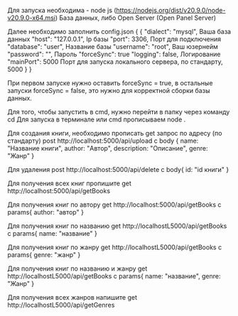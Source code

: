 Для запуска необходима - node js (https://nodejs.org/dist/v20.9.0/node-v20.9.0-x64.msi)
База данных, либо Open Server (Open Panel Server)

Далее необходимо заполнить config.json
{
    {
        "dialect": "mysql", Ваша база данных
        "host": "127.0.0.1", Ip базы
        "port": 3306, Порт для подключения
        "database": "user", Название базы
        "username": "root", Ваш юзернейм
        "password": "", Пароль
        "forceSync": true
        "logging": false, Логирование
        "mainPort": 5000 Порт для запуска локального сервера, по стандарту, 5000
        }
}

При первом запуске нужно оставить forceSync = true, в остальные запуски forceSync = false, это нужно для корректной сборки базы данных.

Для того, чтобы запустить в cmd, нужно перейти в папку через команду cd
Для запуска в терминале или cmd прописываем node . 

Для создания книги, необходимо прописать get запрос по адресу (по стандарту) post http://localhost:5000/api/upload с body {
    name: "Название книги",
    author: "Автор",
    description: "Описание",
    genre: "Жанр"
    }

Для удаления post http://localhost:5000/api/delete с body{
    id: "id книги"
    }


Для получения всех книг пропишите get http://localhost:5000/api/getBooks 


Для получения книг по автору get http://localhost:5000/api/getBooks c params{
    author: "автор"
}


Для получения книг по названию get http://localhostL5000/api/getBooks с params{
    name: "название"
    }

Для получения книг по жанру get http://localhostL5000/api/getBooks с params{
    genre: "жанр"
    }


Для получения книг по названию и жанру get http://localhostL5000/api/getBooks с params{
    name: "название",
    genre: "Жанр"
}


Для получения всех жанров напишите get http://localhostL5000/api/getGenres